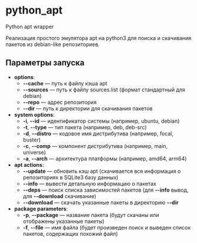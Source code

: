 # python_apt
Python apt wrapper 

Реализация простого эмулятора apt на python3 для поиска и скачивания пакетов из debian-like репозиториев.

## Параметры запуска

* **options**:
  - **--cache** &mdash; путь к файлу кэша apt
  - **--sources** &mdash; путь к файлу sources.list (формат стандартный для debian)
  - **--repo** &mdash; адрес репозитория
  - **--dir** &mdash; путь к директории для скачивания пакетов
* **system options**:
  - **-i**, **--id** &mdash; идентификатор системы (например, ubuntu, debian)
  - **-t**, **--type** &mdash; тип пакета (например, deb, deb-src)
  - **-d**, **--distro** &mdash; кодовое имя дистрибутива (например, focal, buster)
  - **-c**, **--comp** &mdash; компонент дистрибутива (например, main, universe)
  - **-a**, **--arch** &mdash; архитектура платформы (например, amd64, arm64)
* **apt actions**:
  - **--update** &mdash; обновить кэш apt (скачивается вся информация о репозиториях в SQLite3 базу данных)
  - **--info** &mdash; вывести детальную информацию о пакетах
  - **--deps** &mdash; поиск списка зависимостей пакетов (для **--info** вывод, для **--download** скачивание)
  - **--download** &mdash; скачать указанные пакеты в директорию **--dir**
* **package parameters**:
  - **-p**, **--package** &mdash; название пакета (будут скачаны или отображены указанные пакеты)
  - **-f**, **--file** &mdash; имя файла (будет произведен поиск и выведен список пакетов, содержащих похожий файл)

